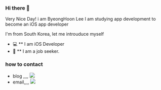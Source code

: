 ### Hi there 👋

Very Nice Day! i am ByeongHoon Lee I am studying app development to become an iOS app developer

I'm from South Korea, let me introuduce myself

- 💻 ** I am iOS Developer
- 📖 ** I am a job seeker.

### how to contact
- blog ,,,,    [<img src="https://img.shields.io/badge/-blog-lightgrey?style=flat-square&logo=blogger&logoColor=white"/>](https://boidevelop.tistory.com/) 
- email,,,,  [<img src="https://img.shields.io/badge/-email-green?style=flat-square&logo=Minutemailer&logoColor=white&link=mailto:dog10041@gmail.com"/>](mailto:fomagran6@gmail.com) 
